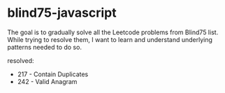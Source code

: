 # blind75-javascript

The goal is to gradually solve all the Leetcode problems from Blind75 list. While trying to resolve them, I want to learn and understand underlying patterns needed to do so.

resolved:<br/>
 + 217 - Contain Duplicates <br/>
 + 242 - Valid Anagram   <br/>
